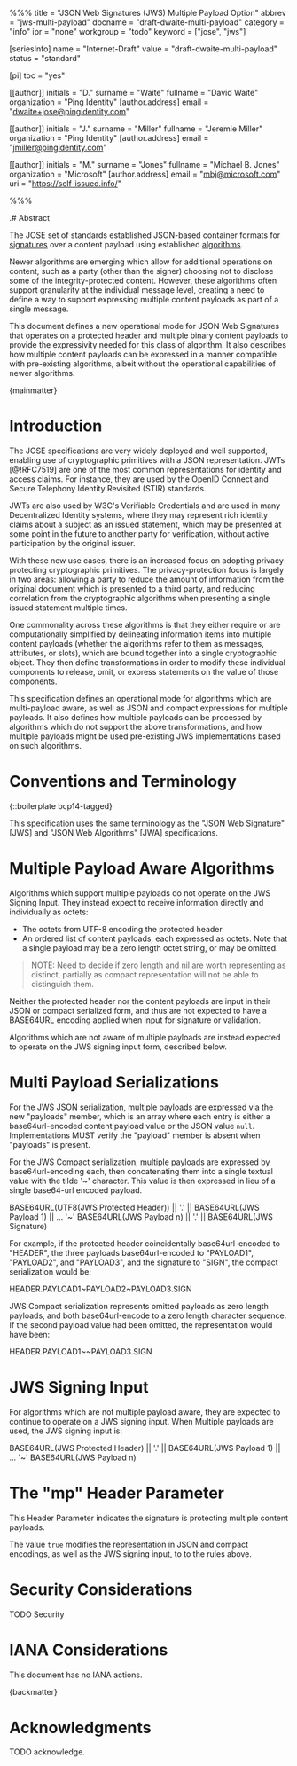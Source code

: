 %%%
title = "JSON Web Signatures (JWS) Multiple Payload Option"
abbrev = "jws-multi-payload"
docname = "draft-dwaite-multi-payload"
category = "info"
ipr = "none"
workgroup = "todo"
keyword = ["jose", "jws"]

[seriesInfo]
name = "Internet-Draft"
value = "draft-dwaite-multi-payload"
status = "standard"

[pi]
toc = "yes"

[[author]]
initials = "D."
surname = "Waite"
fullname = "David Waite"
organization = "Ping Identity"
  [author.address]
  email = "dwaite+jose@pingidentity.com"

[[author]]
initials = "J."
surname = "Miller"
fullname = "Jeremie Miller"
organization = "Ping Identity"
  [author.address]
   email = "jmiller@pingidentity.com"

[[author]]
initials = "M."
surname = "Jones"
fullname = "Michael B. Jones"
organization = "Microsoft"
  [author.address]
  email = "mbj@microsoft.com"
  uri = "https://self-issued.info/"

%%%

.# Abstract

The JOSE set of standards established JSON-based container formats for [signatures](https://datatracker.ietf.org/doc/rfc7515/) over a content payload using  established [algorithms](https://datatracker.ietf.org/doc/rfc7518/).

Newer algorithms are emerging which allow for additional operations on content, such as a party (other than the signer) choosing not to disclose some of the integrity-protected content. However, these algorithms often support granularity at the individual message level, creating a need to define a way to support expressing multiple content payloads as part of a single message.

This document defines a new operational mode for JSON Web Signatures that operates on a protected header and multiple binary content payloads to provide the expressivity needed for this class of algorithm. It also describes how multiple content payloads can be expressed in a manner compatible with pre-existing algorithms, albeit without the operational capabilities of newer algorithms.

{mainmatter}

# Introduction

The JOSE specifications are very widely deployed and well supported, enabling use of cryptographic primitives with a JSON representation.  JWTs [@!RFC7519] are one of the most common representations for identity and access claims.  For instance, they are used by the OpenID Connect and Secure Telephony Identity Revisited (STIR) standards.

JWTs are also used by W3C's Verifiable Credentials and are used in many Decentralized Identity systems, where they may represent rich identity claims about a subject as an issued statement, which may be presented at some point in the future to another party for verification, without active participation by the original issuer.

With these new use cases, there is an increased focus on adopting privacy-protecting cryptographic primitives. The privacy-protection focus is largely in two areas: allowing a party to reduce the amount of information from the original document which is presented to a third party, and reducing correlation from the cryptographic algorithms when presenting a single issued statement multiple times.

One commonality across these algorithms is that they either require or are computationally simplified by delineating information items into multiple content payloads (whether the algorithms refer to them as messages, attributes, or slots), which are bound together into a single cryptographic object. They then define transformations in order to modify these individual components to release, omit, or express statements on the value of those components.

This specification defines an operational mode for algorithms which are multi-payload aware, as well as JSON and compact expressions for multiple payloads. It also defines how multiple payloads can be processed by algorithms which do not support the above transformations, and how multiple payloads might be used pre-existing JWS implementations based on such algorithms.

# Conventions and Terminology

{::boilerplate bcp14-tagged}

This specification uses the same terminology as the "JSON Web Signature" [JWS] and "JSON Web Algorithms" [JWA] specifications.

# Multiple Payload Aware Algorithms

Algorithms which support multiple payloads do not operate on the JWS Signing Input. They instead expect to receive information directly and individually as octets:

- The octets from UTF-8 encoding the protected header
- An ordered list of content payloads, each expressed as octets. Note that a single payload may be a zero length octet string, or may be omitted.

> NOTE: Need to decide if zero length and nil are worth representing as distinct, partially as compact representation will not be able to distinguish them.

Neither the protected header nor the content payloads are input in their JSON or compact serialized form, and thus are not expected to have a BASE64URL encoding applied when input for signature or validation.

Algorithms which are not aware of multiple payloads are instead expected to operate on the JWS signing input form, described below.

# Multi Payload Serializations

For the JWS JSON serialization, multiple payloads are expressed via the new "payloads" member, which is an array where each entry is either a base64url-encoded content payload value or the JSON value `null`. Implementations MUST verify the "payload" member is absent when "payloads" is present.

For the JWS Compact serialization, multiple payloads are expressed by base64url-encoding each, then concatenating them into a single textual value with the tilde '~' character. This value is then expressed in lieu of a single base64-url encoded payload.

   BASE64URL(UTF8(JWS Protected Header)) || '.' || 
   BASE64URL(JWS Payload 1) ||
   ... '~' BASE64URL(JWS Payload n) || '.' ||
   BASE64URL(JWS Signature)


For example, if the protected header coincidentally base64url-encoded to "HEADER", the three payloads base64url-encoded to "PAYLOAD1", "PAYLOAD2", and "PAYLOAD3", and the signature to "SIGN", the compact serialization would be:

   HEADER.PAYLOAD1~PAYLOAD2~PAYLOAD3.SIGN

JWS Compact serialization represents omitted payloads as zero length payloads, and both base64url-encode to a zero length character sequence. If the second payload value had been omitted, the representation would have been:

   HEADER.PAYLOAD1~~PAYLOAD3.SIGN

# JWS Signing Input

For algorithms which are not multiple payload aware, they are expected to continue to operate on a JWS signing input. When Multiple payloads are used, the JWS signing input is:

   BASE64URL(JWS Protected Header) || '.' || 
   BASE64URL(JWS Payload 1) ||
   ... '~' BASE64URL(JWS Payload n)

# The "mp" Header Parameter

This Header Parameter indicates the signature is protecting multiple content payloads.

The value `true` modifies the representation in JSON and compact encodings, as well as the JWS signing input, to to the rules above.

# Security Considerations

TODO Security


# IANA Considerations

This document has no IANA actions.



{backmatter}

# Acknowledgments

TODO acknowledge.
